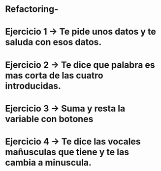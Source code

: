 # Refactoring-


# Ejercicio 1 -> Te pide unos datos y te saluda con esos datos. 

# Ejercicio 2 -> Te dice que palabra es mas corta de las cuatro introducidas.

# Ejercicio 3 -> Suma y resta la variable con botones

# Ejercicio 4 -> Te dice las vocales mañusculas que tiene y te las cambia a minuscula.